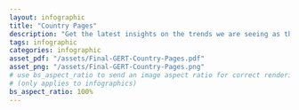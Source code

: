 ```yaml
---
layout: infographic
title: "Country Pages"
description: "Get the latest insights on the trends we are seeing as the global education sector responds to and recovers from COVID-19."
tags: infographic
categories: infographic
asset_pdf: "/assets/Final-GERT-Country-Pages.pdf"
asset_png: "/assets/Final-GERT-Country-Pages.png"
# use bs_aspect_ratio to send an image aspect ratio for correct rendering. 100% (1:1) will be assumed if this is missing
# (only applies to infographics)
bs_aspect_ratio: 100%
---
```

